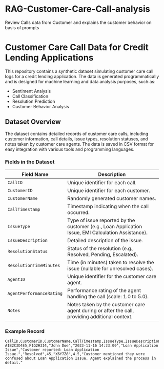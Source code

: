 # RAG-Customer-Care-Call-analysis
Review Calls data from Customer and explains the customer behavior on basis of prompts
# Customer Care Call Data for Credit Lending Applications

This repository contains a synthetic dataset simulating customer care call logs for a credit lending application. The data is generated programmatically and is designed for machine learning and data analysis purposes, such as:

- Sentiment Analysis
- Call Classification
- Resolution Prediction
- Customer Behavior Analysis

## Dataset Overview

The dataset contains detailed records of customer care calls, including customer information, call details, issue types, resolution statuses, and notes taken by customer care agents. The data is saved in CSV format for easy integration with various tools and programming languages.

### Fields in the Dataset

| Field Name               | Description                                                                                 |
|--------------------------|---------------------------------------------------------------------------------------------|
| `CallID`                 | Unique identifier for each call.                                                           |
| `CustomerID`             | Unique identifier for each customer.                                                       |
| `CustomerName`           | Randomly generated customer names.                                                         |
| `CallTimestamp`          | Timestamp indicating when the call occurred.                                               |
| `IssueType`              | Type of issue reported by the customer (e.g., Loan Application Issue, EMI Calculation Assistance). |
| `IssueDescription`       | Detailed description of the issue.                                                         |
| `ResolutionStatus`       | Status of the resolution (e.g., Resolved, Pending, Escalated).                             |
| `ResolutionTimeMinutes`  | Time (in minutes) taken to resolve the issue (nullable for unresolved cases).               |
| `AgentID`                | Unique identifier for the customer care agent.                                             |
| `AgentPerformanceRating` | Performance rating of the agent handling the call (scale: 1.0 to 5.0).                      |
| `Notes`                  | Notes taken by the customer care agent during or after the call, providing additional context. |

### Example Record

```csv
CallID,CustomerID,CustomerName,CallTimestamp,IssueType,IssueDescription,ResolutionStatus,ResolutionTimeMinutes,AgentID,AgentPerformanceRating,Notes
A1B2C3D4E5,F1G2H3I4,"John Doe","2023-11-16 14:23:00","Loan Application Issue","Customer reported: Loan Application Issue.","Resolved",45,"X6Y7Z8",4.5,"Customer mentioned they were confused about Loan Application Issue. Agent explained the process in detail."
